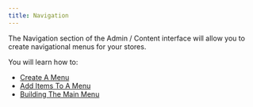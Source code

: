 ```yaml
---
title: Navigation
---
```


The Navigation section of the Admin / Content interface will allow you to create navigational menus for your stores.

You will learn how to:

* [Create A Menu](/user/navigation/creating_menus.html)
* [Add Items To A Menu](/user/navigation/add_menu_items.html)
* [Building The Main Menu](/user/navigation/building_the_main_menu.html)
